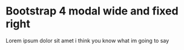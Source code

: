 # Bootstrap 4 modal wide and fixed right
Lorem ipsum dolor sit amet i think you know what im going to say